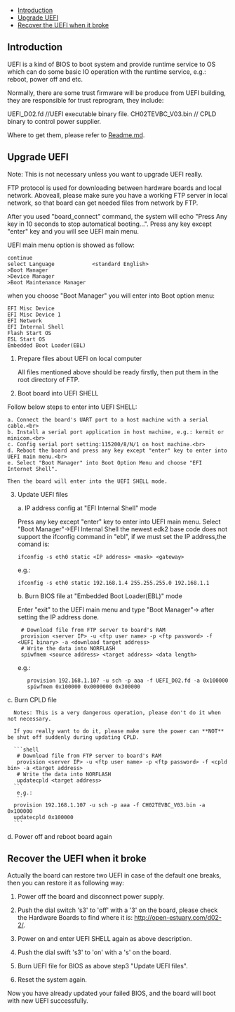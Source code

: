 * [Introduction](#1)
* [Upgrade UEFI](#2)
* [Recover the UEFI when it broke](#3)

<h2 id="1">Introduction</h2>

UEFI is a kind of BIOS to boot system and provide runtime service to OS which can do some basic IO operation with the runtime service, e.g.: reboot, power off and etc.

Normally, there are some trust firmware will be produce from UEFI building, they are responsible for trust reprogram, they include:

 UEFI_D02.fd      //UEFI executable binary file.
 CH02TEVBC_V03.bin   // CPLD binary to control power supplier.

Where to get them, please refer to [Readme.md](https://github.com/open-estuary/estuary/blob/master/doc/Readme.4D02.md).

<h2 id="2">Upgrade UEFI</h2>

Note: This is not necessary unless you want to upgrade UEFI really.

FTP protocol is used for downloading between hardware boards and local network. Aboveall, please make sure you have a working FTP server in local network, so that board can get needed files from network by FTP.

After you used "board_connect" command, the system will echo "Press Any key in 10 seconds to stop automatical booting...".
Press any key except "enter" key and you will see UEFI main menu.

UEFI main menu option is showed as follow:
```
continue 
select Language            <standard English>
>Boot Manager
>Device Manager
>Boot Maintenance Manager
```
when you choose "Boot Manager" you will enter into Boot option menu:
```
EFI Misc Device 
EFI Misc Device 1
EFI Network
EFI Internal Shell
Flash Start OS
ESL Start OS
Embedded Boot Loader(EBL)
```

 1. Prepare files about UEFI on local computer

    All files mentioned above should be ready firstly, then put them in the root directory of FTP.

 2. Boot board into UEFI SHELL

   Follow below steps to enter into UEFI SHELL:
    
    a. Connect the board's UART port to a host machine with a serial cable.<br>
    b. Install a serial port application in host machine, e.g.: kermit or minicom.<br>
    c. Config serial port setting:115200/8/N/1 on host machine.<br>
    d. Reboot the board and press any key except "enter" key to enter into UEFI main menu.<br>
    e. Select "Boot Manager" into Boot Option Menu and choose "EFI Internet Shell".
    
    Then the board will enter into the UEFI SHELL mode.

 3. Update UEFI files

    a. IP address config at "EFI Internal Shell" mode
    
       Press any key except "enter" key to enter into UEFI main menu. Select "Boot Manager"->EFI Internal Shell
       the newest edk2 base code does not support the ifconfig command in "ebl", if we must set the IP address,the comand is:
       
       `ifconfig -s eth0 static <IP address> <mask> <gateway>`
    
       e.g.: 
        
       `ifconfig -s eth0 static 192.168.1.4 255.255.255.0 192.168.1.1`
    
    b. Burn BIOS file at "Embedded Boot Loader(EBL)" mode
    
       Enter "exit" to the UEFI main menu and type "Boot Manager"-> after setting the IP address done.    
       ```shell
        # Download file from FTP server to board's RAM
        provision <server IP> -u <ftp user name> -p <ftp password> -f <UEFI binary> -a <download target address>
        # Write the data into NORFLASH
        spiwfmem <source address> <target address> <data length>
      ```
      e.g.: 
     ```shell
        provision 192.168.1.107 -u sch -p aaa -f UEFI_D02.fd -a 0x100000
        spiwfmem 0x100000 0x0000000 0x300000
      ```
   c. Burn CPLD file
    
      Notes: This is a very dangerous operation, please don't do it when not necessary.
     	
      If you really want to do it, please make sure the power can **NOT** be shut off suddenly during updating CPLD.
     	
      ```shell
       # Download file from FTP server to board's RAM
       provision <server IP> -u <ftp user name> -p <ftp password> -f <cpld bin> -a <target address>
       # Write the data into NORFLASH
       updatecpld <target address>
      ```
       e.g.: 
       ```
      provision 192.168.1.107 -u sch -p aaa -f CH02TEVBC_V03.bin -a 0x100000
      updatecpld 0x100000
      ```
  d. Power off and reboot board again

<h2 id="3">Recover the UEFI when it broke</h2>

Actually the board can restore two UEFI in case of the default one breaks, then you can restore it as following way:

1. Power off the board and disconnect power supply.

2. Push the dial switch 's3' to 'off' with a '3' on the board, please check the Hardware Boards to find where it is: http://open-estuary.com/d02-2/.

3. Power on and enter UEFI SHELL again as above description.

4. Push the dial swift 's3' to 'on' with a 's' on the board.

5. Burn UEFI file for BIOS as above step3 "Update UEFI files".

6. Reset the system again.

Now you have already updated your failed BIOS, and the board will boot with new UEFI successfully.
